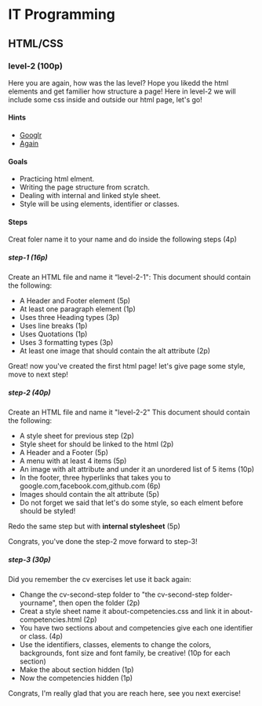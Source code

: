 # IT Programming

## HTML/CSS

### level-2 (100p)

Here you are again, how was the las level?
Hope you likedd the html elements and get familier how structure a page!
Here in level-2 we will include some css inside and outside our html page, let's go!

#### Hints
- [Googlr](https://www.google.com)
- [Again](https://www.google.com)

#### Goals
- Practicing html elment.
- Writing the page structure from scratch.
- Dealing with internal and linked style sheet.
- Style will be using elements, identifier or classes.

#### Steps
Creat foler name it to your name and do inside the following steps (4p)

##### step-1 (16p)
Create an HTML file and name it “level-2-1": This document should contain the following:
- A Header and Footer element (5p)
- At least one paragraph element (1p)
- Uses three Heading types (3p)
- Uses line breaks (1p)
- Uses Quotations (1p)
- Uses 3 formatting types (3p)
- At least one image that should contain the alt attribute (2p) 

Great! now you've created the first html page!
let's give page some style, move to next step!

##### step-2 (40p)
Create an HTML file and name it "level-2-2" This document should contain the following:
- A style sheet for previous step (2p)
- Style sheet for  should be linked to the html (2p)
- A Header and a Footer (5p)
- A menu with at least 4 items (5p)
- An image with alt attribute and under it an unordered list of 5 items (10p)
- In the footer, three hyperlinks that takes you to google.com,facebook.com,github.com (6p)
- Images should contain the alt attribute (5p)
- Do not forget we said that let's do some style, so each elment before should be styled!

Redo  the same step but with **internal stylesheet** (5p)

Congrats, you've done the step-2 move forward to step-3!

##### step-3 (30p)
Did you remember the cv exercises let use it back again:
- Change the cv-second-step folder to "the cv-second-step folder-yourname", then open the folder (2p)
- Creat a style sheet name it about-competencies.css and link it in about-competencies.html (2p)
- You have two sections about and competencies give each one identifier or class. (4p)
- Use the identifiers, classes, elements to change the colors, backgrounds, font size and font family, be creative! 
  (10p for each section)
- Make the about section hidden (1p)
- Now the competencies hidden (1p)

Congrats, I'm really glad that you are reach here, see you next exercise!
